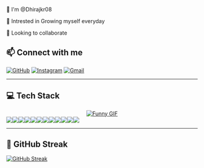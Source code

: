 🧠 I'm @Dhirajkr08

👀 Intrested in Growing myself everyday

🤝 Looking to collaborate

## 📫 Connect with me


<p align="left">
    <a href="https://github.com/Dhirajkr08" target="_blank"><img src="https://img.shields.io/badge/GitHub-181717?style=for-the-badge&logo=github&logoColor=white" alt="GitHub"></a>
    <a href="https://instagram.com/drjsingh_" target="_blank"><img src="https://img.shields.io/badge/Instagram-E4405F?style=for-the-badge&logo=instagram&logoColor=white" alt="Instagram"></a>
    <a href="mailto:dhirajkr1117@gmail.com"><img src="https://img.shields.io/badge/Gmail-D14836?style=for-the-badge&logo=gmail&logoColor=white" alt="Gmail"></a>

</p>
<hr>

## 💻 Tech Stack

<div style="width: 100%; display: flex; justify-content: center;">
    <a href="https://media3.giphy.com/media/v1.Y2lkPTc5MGI3NjExcmRydW12M2Yxb3FybzJtOWp3dzhwNmh2dmptZW0xMmUwc28xemx1dyZlcD12MV9pbnRlcm5hbF9naWZfYnlfaWQmY3Q9Zw/qgQUggAC3Pfv687qPC/giphy.webp" target="_blank">
        <img src="https://media3.giphy.com/media/v1.Y2lkPTc5MGI3NjExcmRydW12M2Yxb3FybzJtOWp3dzhwNmh2dmptZW0xMmUwc28xemx1dyZlcD12MV9pbnRlcm5hbF9naWZfYnlfaWQmY3Q9Zw/qgQUggAC3Pfv687qPC/giphy.webp" style="max-width: 100%; height: auto;" alt="Funny GIF">
    </a>
</div>

<div style="display: flex; flex-wrap: wrap;">
    <img src="https://img.shields.io/badge/html5-%23E34F26.svg?style=for-the-badge&logo=html5&logoColor=white">
    <img src="https://img.shields.io/badge/css3-%231572B6.svg?style=for-the-badge&logo=css3&logoColor=white">
    <img src="https://img.shields.io/badge/bootstrap-%238511FA.svg?style=for-the-badge&logo=bootstrap&logoColor=white">
    <img src="https://img.shields.io/badge/Tailwind_CSS-38B2AC?style=for-the-badge&logo=tailwind-css&logoColor=white">
    <img src="https://img.shields.io/badge/javascript-%23323330.svg?style=for-the-badge&logo=javascript&logoColor=%23F7DF1E">
    <img src="https://img.shields.io/badge/DOM-00FF00?style=for-the-badge&logo=dom&logoColor=white">
    <img src="https://img.shields.io/badge/Axios-671DDF?style=for-the-badge&logo=axios&logoColor=white">
    <img src="https://img.shields.io/badge/python-3670A0?style=for-the-badge&logo=python&logoColor=ffdd54">
    <img src="https://img.shields.io/badge/jupyter-%23FA0F00.svg?style=for-the-badge&logo=jupyter&logoColor=white">
    <img src="https://img.shields.io/badge/Portfolio-%23000000.svg?style=for-the-badge&logo=firefox&logoColor=#FF7139">
    <img src="https://img.shields.io/badge/git-%23F05033.svg?style=for-the-badge&logo=git&logoColor=white">
    <img src="https://img.shields.io/badge/Postman-FF6C37?style=for-the-badge&logo=postman&logoColor=white">

</div>

<hr>


## 🌟 GitHub Streak
[![GitHub Streak](https://github-readme-streak-stats.herokuapp.com?user=Dhirajkr08&theme=radical&hide_border=true)](https://git.io/streak-stats)







